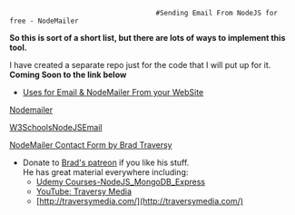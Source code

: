                                         #Sending Email From NodeJS for free - NodeMailer
                                        
**So this is sort of a short list, but there are lots of ways to implement this tool.**

I have created a separate repo just for the code that I will put up for it. **Coming Soon to the link below**
 - [Uses for Email & NodeMailer From your WebSite](https://github.com/AudreyLin/NodeMailer--NodeJS_Email)
 
 [Nodemailer](https://nodemailer.com/about/)
 
 [W3SchoolsNodeJSEmail](https://www.w3schools.com/nodejs/nodejs_email.asp)
 
 [NodeMailer Contact Form by Brad Traversy](https://github.com/bradtraversy/nodecontactform) 
  - Donate to [Brad's patreon](http://traversymedia.com/) if you like his stuff.  
    He has great material everywhere including:
      - [Udemy Courses-NodeJS_MongoDB_Express](https://www.udemy.com/share/1001NAAkAcc1lVQ3g=/)
      - [YouTube: Traversy Media](https://www.youtube.com/channel/UC29ju8bIPH5as8OGnQzwJyA)
      - [http://traversymedia.com/](http://traversymedia.com/)
      

    
    
